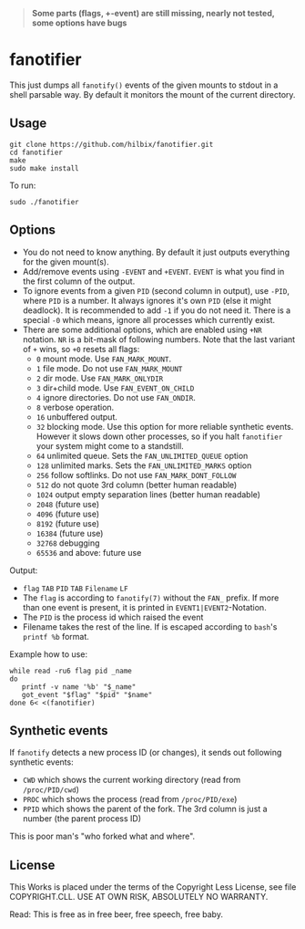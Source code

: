 > **Some parts (flags, +-event) are still missing, nearly not tested, some options have bugs**


# fanotifier

This just dumps all `fanotify()` events of the given mounts to stdout in a shell parsable way.  By default it monitors the mount of the current directory.


## Usage

    git clone https://github.com/hilbix/fanotifier.git
    cd fanotifier
    make
    sudo make install

To run:

    sudo ./fanotifier


## Options

- You do not need to know anything.  By default it just outputs everything for the given mount(s).
- Add/remove events using `-EVENT` and `+EVENT`.  `EVENT` is what you find in the first column of the output.
- To ignore events from a given `PID` (second column in output), use `-PID`, where `PID` is a number.  It always ignores it's own `PID` (else it might deadlock).  It is recommended to add `-1` if you do not need it.  There is a special `-0` which means, ignore all processes which currently exist.
- There are some additional options, which are enabled using `+NR` notation.  `NR` is a bit-mask of following numbers.  Note that the last variant of `+` wins, so `+0` resets all flags:
  - `0` mount mode.  Use `FAN_MARK_MOUNT`.
  - `1` file mode.  Do not use `FAN_MARK_MOUNT`
  - `2` dir mode.  Use `FAN_MARK_ONLYDIR`
  - `3` dir+child mode.  Use `FAN_EVENT_ON_CHILD`
  - `4` ignore directories.  Do not use `FAN_ONDIR`.
  - `8` verbose operation.
  - `16` unbuffered output.
  - `32` blocking mode.  Use this option for more reliable synthetic events.  However it slows down other processes, so if you halt `fanotifier` your system might come to a standstill.
  - `64` unlimited queue.  Sets the `FAN_UNLIMITED_QUEUE` option
  - `128` unlimited marks.  Sets the `FAN_UNLIMITED_MARKS` option
  - `256` follow softlinks.  Do not use `FAN_MARK_DONT_FOLLOW`
  - `512` do not quote 3rd column (better human readable)
  - `1024` output empty separation lines (better human readable)
  - `2048` (future use)
  - `4096` (future use)
  - `8192` (future use)
  - `16384` (future use)
  - `32768` debugging
  - `65536` and above: future use

Output:

- `flag` `TAB` `PID` `TAB` `Filename` `LF`
- The `flag` is according to `fanotify(7)` without the `FAN_` prefix.  If more than one event is present, it is printed in `EVENT1|EVENT2`-Notation.
- The `PID` is the process id which raised the event
- Filename takes the rest of the line.  If is escaped according to `bash`'s `printf %b` format.

Example how to use:

    while read -ru6 flag pid _name
    do
       printf -v name '%b' "$_name"
       got_event "$flag" "$pid" "$name"
    done 6< <(fanotifier)


## Synthetic events

If `fanotify` detects a new process ID (or changes), it sends out following synthetic events:

- `CWD` which shows the current working directory (read from `/proc/PID/cwd`)
- `PROC` which shows the process (read from `/proc/PID/exe`)
- `PPID` which shows the parent of the fork.  The 3rd column is just a number (the parent process ID)

This is poor man's "who forked what and where".


## License

This Works is placed under the terms of the Copyright Less License,
see file COPYRIGHT.CLL.  USE AT OWN RISK, ABSOLUTELY NO WARRANTY.

Read: This is free as in free beer, free speech, free baby.

